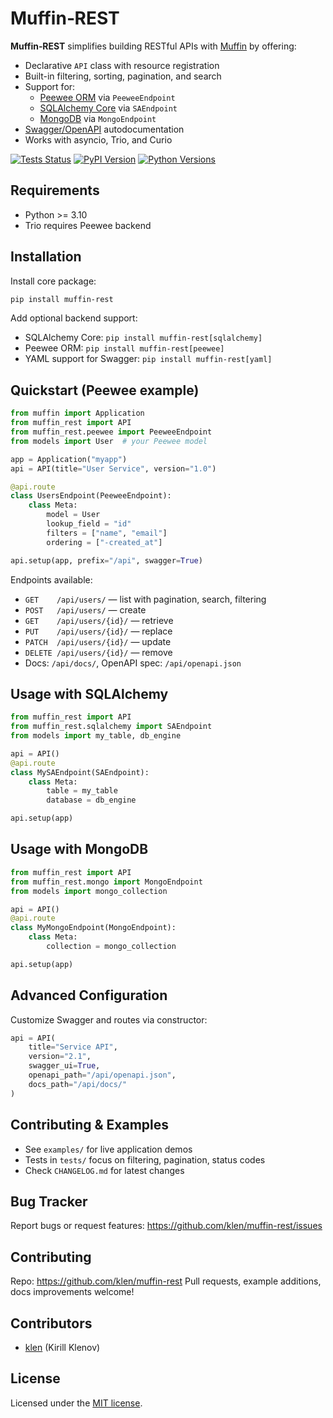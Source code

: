 # Muffin‑REST

**Muffin‑REST** simplifies building RESTful APIs with [Muffin](https://github.com/klen/muffin) by offering:

- Declarative `API` class with resource registration
- Built-in filtering, sorting, pagination, and search
- Support for:
  - [Peewee ORM](http://docs.peewee-orm.com/en/latest/) via `PeeweeEndpoint`
  - [SQLAlchemy Core](https://docs.sqlalchemy.org/en/14/core/) via `SAEndpoint`
  - [MongoDB](https://www.mongodb.com/) via `MongoEndpoint`
- [Swagger/OpenAPI](https://swagger.io/) autodocumentation
- Works with asyncio, Trio, and Curio

[![Tests Status](https://github.com/klen/muffin-rest/workflows/tests/badge.svg)](https://github.com/klen/muffin-rest/actions)
[![PyPI Version](https://img.shields.io/pypi/v/muffin-rest)](https://pypi.org/project/muffin-rest/)
[![Python Versions](https://img.shields.io/pypi/pyversions/muffin-rest)](https://pypi.org/project/muffin-rest/)

## Requirements

- Python >= 3.10
- Trio requires Peewee backend

## Installation

Install core package:

```bash
pip install muffin-rest
```

Add optional backend support:

- SQLAlchemy Core: `pip install muffin-rest[sqlalchemy]`
- Peewee ORM: `pip install muffin-rest[peewee]`
- YAML support for Swagger: `pip install muffin-rest[yaml]`

## Quickstart (Peewee example)

```python
from muffin import Application
from muffin_rest import API
from muffin_rest.peewee import PeeweeEndpoint
from models import User  # your Peewee model

app = Application("myapp")
api = API(title="User Service", version="1.0")

@api.route
class UsersEndpoint(PeeweeEndpoint):
    class Meta:
        model = User
        lookup_field = "id"
        filters = ["name", "email"]
        ordering = ["-created_at"]

api.setup(app, prefix="/api", swagger=True)
```

Endpoints available:

- `GET    /api/users/` — list with pagination, search, filtering
- `POST   /api/users/` — create
- `GET    /api/users/{id}/` — retrieve
- `PUT    /api/users/{id}/` — replace
- `PATCH  /api/users/{id}/` — update
- `DELETE /api/users/{id}/` — remove
- Docs: `/api/docs/`, OpenAPI spec: `/api/openapi.json`

## Usage with SQLAlchemy

```python
from muffin_rest import API
from muffin_rest.sqlalchemy import SAEndpoint
from models import my_table, db_engine

api = API()
@api.route
class MySAEndpoint(SAEndpoint):
    class Meta:
        table = my_table
        database = db_engine

api.setup(app)
```

## Usage with MongoDB

```python
from muffin_rest import API
from muffin_rest.mongo import MongoEndpoint
from models import mongo_collection

api = API()
@api.route
class MyMongoEndpoint(MongoEndpoint):
    class Meta:
        collection = mongo_collection

api.setup(app)
```

## Advanced Configuration

Customize Swagger and routes via constructor:

```python
api = API(
    title="Service API",
    version="2.1",
    swagger_ui=True,
    openapi_path="/api/openapi.json",
    docs_path="/api/docs/"
)
```

## Contributing & Examples

- See `examples/` for live application demos
- Tests in `tests/` focus on filtering, pagination, status codes
- Check `CHANGELOG.md` for latest changes

## Bug Tracker

Report bugs or request features:
https://github.com/klen/muffin-rest/issues

## Contributing

Repo: https://github.com/klen/muffin-rest
Pull requests, example additions, docs improvements welcome!

## Contributors

- [klen](https://github.com/klen) (Kirill Klenov)

## License

Licensed under the [MIT license](http://opensource.org/licenses/MIT).
